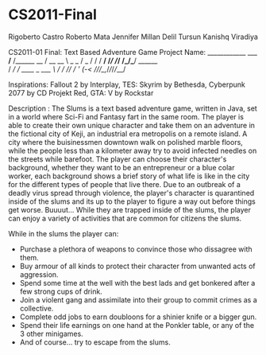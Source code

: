 # CS2011-Final

Rigoberto Castro
Roberto Mata
Jennifer Millan
Delil Tursun
Kanishq Viradiya

CS2011-01 Final: Text Based Adventure Game
Project Name:
           ____________
           ___  __/__  /______
           __  /  __  __ \  _
           _  /   _  / / /  __/
           /_/    /_/ /_/\___/
                       ______             
                      / __/ /_ ____ _  ___
                     _\ \/ / // /  ' \(_-<
                    /___/_/\_,_/_/_/_/___/

Inspirations: Fallout 2 by Interplay, TES: Skyrim by Bethesda, Cyberpunk 2077 by CD Projekt Red, GTA: V by Rockstar
 
Description : The Slums is a text based adventure game, written in Java, set in a world where Sci-Fi and Fantasy fart in the same room.
               The player is able to create their own unique character and take them on an adventure in the fictional city of Keji,
               an industrial era metropolis on a remote island. A city where the buisinessmen downtown walk on polished marble floors,
               while the people less than a kilometer away try to avoid infected needles on the streets while barefoot.
               The player can choose their character's background, whether they want to be an entrepreneur or a blue colar worker,
               each background shows a brief story of what life is like in the city for the different types of people that live there.
               Due to an outbreak of a deadly virus spread through violence, the player's character is quarantined inside of the
               slums and its up to the player to figure a way out before things get worse. Buuuut... While they are trapped
               inside of the slums, the player can enjoy a variety of activities that are common for citizens the slums.


While in the slums the player can:
- Purchase a plethora of weapons to convince those who dissagree with them.
- Buy armour of all kinds to protect their character from unwanted acts of aggression.
- Spend some time at the well with the best lads and get bonkered after a few strong cups of drink.
- Join a violent gang and assimilate into their group to commit crimes as a collective.
- Complete odd jobs to earn doubloons for a shinier knife or a bigger gun.
- Spend their life earnings on one hand at the Ponkler table, or any of the 3 other minigames.
- And of course... try to escape from the slums.

